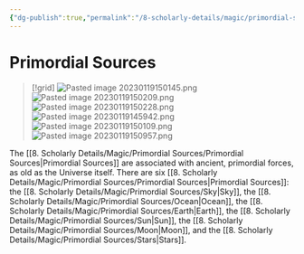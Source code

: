 ```yaml
---
{"dg-publish":true,"permalink":"/8-scholarly-details/magic/primordial-sources/primordial-sources/","noteIcon":""}
---
```


# Primordial Sources

>[!grid]
>![Pasted image 20230119150145.png](/img/user/x.%20Assets/Attachments/Images/Uploads/Pasted%20image%2020230119150145.png)
>![Pasted image 20230119150209.png](/img/user/x.%20Assets/Attachments/Images/Uploads/Pasted%20image%2020230119150209.png)
>![Pasted image 20230119150228.png](/img/user/x.%20Assets/Attachments/Images/Uploads/Pasted%20image%2020230119150228.png)
>![Pasted image 20230119145942.png](/img/user/x.%20Assets/Attachments/Images/Uploads/Pasted%20image%2020230119145942.png)
>![Pasted image 20230119150109.png](/img/user/x.%20Assets/Attachments/Images/Uploads/Pasted%20image%2020230119150109.png)
>![Pasted image 20230119150957.png](/img/user/x.%20Assets/Attachments/Images/Uploads/Pasted%20image%2020230119150957.png)

The [[8. Scholarly Details/Magic/Primordial Sources/Primordial Sources\|Primordial Sources]] are associated with ancient, primordial forces, as old as the Universe itself. There are six [[8. Scholarly Details/Magic/Primordial Sources/Primordial Sources\|Primordial Sources]]: the [[8. Scholarly Details/Magic/Primordial Sources/Sky\|Sky]], the [[8. Scholarly Details/Magic/Primordial Sources/Ocean\|Ocean]], the [[8. Scholarly Details/Magic/Primordial Sources/Earth\|Earth]], the [[8. Scholarly Details/Magic/Primordial Sources/Sun\|Sun]], the [[8. Scholarly Details/Magic/Primordial Sources/Moon\|Moon]], and the [[8. Scholarly Details/Magic/Primordial Sources/Stars\|Stars]]. 